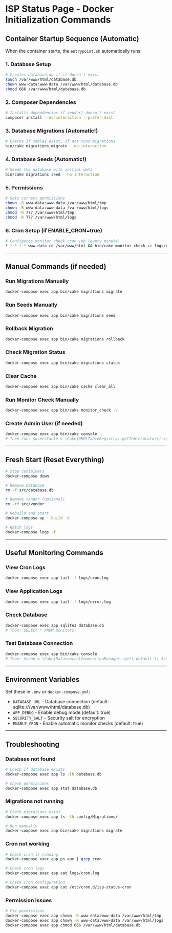 # ISP Status Page - Docker Initialization Commands

## Container Startup Sequence (Automatic)

When the container starts, the `entrypoint.sh` automatically runs:

### 1. Database Setup
```bash
# Creates database.db if it doesn't exist
touch /var/www/html/database.db
chown www-data:www-data /var/www/html/database.db
chmod 666 /var/www/html/database.db
```

### 2. Composer Dependencies
```bash
# Installs dependencies if vendor/ doesn't exist
composer install --no-interaction --prefer-dist
```

### 3. Database Migrations (Automatic!)
```bash
# Checks if tables exist, if not runs migrations
bin/cake migrations migrate --no-interaction
```

### 4. Database Seeds (Automatic!)
```bash
# Seeds the database with initial data
bin/cake migrations seed --no-interaction
```

### 5. Permissions
```bash
# Sets correct permissions
chown -R www-data:www-data /var/www/html/tmp
chown -R www-data:www-data /var/www/html/logs
chmod -R 777 /var/www/html/tmp
chmod -R 777 /var/www/html/logs
```

### 6. Cron Setup (if ENABLE_CRON=true)
```bash
# Configures monitor check cron job (every minute)
* * * * * www-data cd /var/www/html && bin/cake monitor_check >> logs/cron.log 2>&1
```

---

## Manual Commands (if needed)

### Run Migrations Manually
```bash
docker-compose exec app bin/cake migrations migrate
```

### Run Seeds Manually
```bash
docker-compose exec app bin/cake migrations seed
```

### Rollback Migration
```bash
docker-compose exec app bin/cake migrations rollback
```

### Check Migration Status
```bash
docker-compose exec app bin/cake migrations status
```

### Clear Cache
```bash
docker-compose exec app bin/cake cache clear_all
```

### Run Monitor Check Manually
```bash
docker-compose exec app bin/cake monitor_check -v
```

### Create Admin User (if needed)
```bash
docker-compose exec app bin/cake console
# Then run: $usersTable = \Cake\ORM\TableRegistry::getTableLocator()->get('Users');
```

---

## Fresh Start (Reset Everything)

```bash
# Stop containers
docker-compose down

# Remove database
rm -f src/database.db

# Remove vendor (optional)
rm -rf src/vendor

# Rebuild and start
docker-compose up --build -d

# Watch logs
docker-compose logs -f
```

---

## Useful Monitoring Commands

### View Cron Logs
```bash
docker-compose exec app tail -f logs/cron.log
```

### View Application Logs
```bash
docker-compose exec app tail -f logs/error.log
```

### Check Database
```bash
docker-compose exec app sqlite3 database.db
# Then: SELECT * FROM monitors;
```

### Test Database Connection
```bash
docker-compose exec app bin/cake console
# Then: $conn = \Cake\Datasource\ConnectionManager::get('default'); $conn->connect();
```

---

## Environment Variables

Set these in `.env` or `docker-compose.yml`:

- `DATABASE_URL` - Database connection (default: sqlite:///var/www/html/database.db)
- `APP_DEBUG` - Enable debug mode (default: true)
- `SECURITY_SALT` - Security salt for encryption
- `ENABLE_CRON` - Enable automatic monitor checks (default: true)

---

## Troubleshooting

### Database not found
```bash
# Check if database exists
docker-compose exec app ls -lh database.db

# Check permissions
docker-compose exec app stat database.db
```

### Migrations not running
```bash
# Check migrations exist
docker-compose exec app ls -lh config/Migrations/

# Run manually
docker-compose exec app bin/cake migrations migrate
```

### Cron not working
```bash
# Check cron is running
docker-compose exec app ps aux | grep cron

# Check cron logs
docker-compose exec app cat logs/cron.log

# Check cron configuration
docker-compose exec app cat /etc/cron.d/isp-status-cron
```

### Permission issues
```bash
# Fix permissions
docker-compose exec app chown -R www-data:www-data /var/www/html/tmp
docker-compose exec app chown -R www-data:www-data /var/www/html/logs
docker-compose exec app chmod 666 /var/www/html/database.db
```
